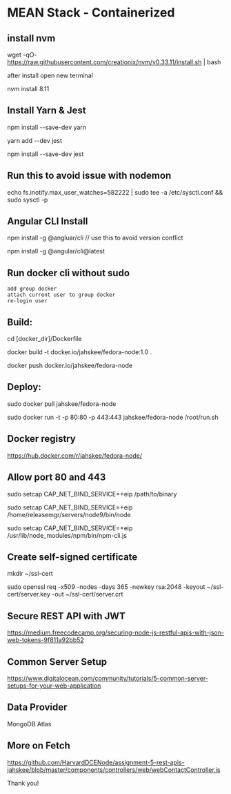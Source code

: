 # MEAN Stack - Containerized

## install nvm

wget -qO- https://raw.githubusercontent.com/creationix/nvm/v0.33.11/install.sh | bash

after install open new terminal

nvm install 8.11

## Install Yarn & Jest

npm install --save-dev yarn

yarn add --dev jest

npm install --save-dev jest

## Run this to avoid issue with nodemon
echo fs.inotify.max_user_watches=582222 | sudo tee -a /etc/sysctl.conf && sudo sysctl -p


## Angular CLI Install

npm install -g @angluar/cli // use this to avoid version conflict

npm install -g @angular/cli@latest

## Run docker cli without sudo

    add group docker
    attach current user to group docker
    re-login user
    
## Build:

  cd [docker_dir]/Dockerfile
  
  docker build -t docker.io/jahskee/fedora-node:1.0 .

  docker push docker.io/jahskee/fedora-node

## Deploy:

  sudo docker pull jahskee/fedora-node

  sudo docker run -t -p 80:80 -p 443:443 jahskee/fedora-node /root/run.sh

## Docker registry
https://hub.docker.com/r/jahskee/fedora-node/

## Allow port 80 and 443

sudo setcap CAP_NET_BIND_SERVICE=+eip /path/to/binary

sudo setcap CAP_NET_BIND_SERVICE=+eip /home/releasemgr/servers/node9/bin/node

sudo setcap CAP_NET_BIND_SERVICE=+eip /usr/lib/node_modules/npm/bin/npm-cli.js


## Create self-signed certificate

mkdir ~/ssl-cert

sudo openssl req -x509 -nodes -days 365 -newkey rsa:2048 -keyout ~/ssl-cert/server.key -out ~/ssl-cert/server.crt

## Secure REST API with JWT
https://medium.freecodecamp.org/securing-node-js-restful-apis-with-json-web-tokens-9f811a92bb52

## Common Server Setup
https://www.digitalocean.com/community/tutorials/5-common-server-setups-for-your-web-application
  
## Data Provider

  MongoDB Atlas
  
## More on Fetch
https://github.com/HarvardDCENode/assignment-5-rest-apis-jahskee/blob/master/components/controllers/web/webContactController.js



Thank you!
